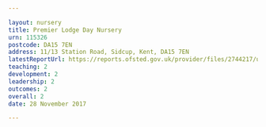 ```yaml
---

layout: nursery
title: Premier Lodge Day Nursery
urn: 115326
postcode: DA15 7EN
address: 11/13 Station Road, Sidcup, Kent, DA15 7EN
latestReportUrl: https://reports.ofsted.gov.uk/provider/files/2744217/urn/115326.pdf
teaching: 2
development: 2
leadership: 2
outcomes: 2
overall: 2
date: 28 November 2017

---
```

